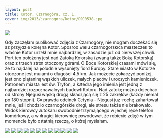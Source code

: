 ```yaml
---
layout: post
title: Kotor, Czarnogóra, cz. 1.
cover: img/2013/czarnogora/kotor/DSC0538.jpg
---
```

<img src="/img/2013/czarnogora/kotor/DSC0538.jpg">

Gdy zaczęłam publikować zdjęcia z Czarnogóry, nie mogłam doczekać się aż przyjdzie kolej na Kotor. Spośród wielu czarnogórskich miasteczek to właśnie Kotor urzekł mnie najbardziej, w zasadzie już od pierwszej chwili. Port ten położony jest nad Zatoką Kotorską (zwaną także Boką Kotorską) oraz z trzech stron otoczony górami. O Boce Kotorskiej czasami mówi się, że to najdalej na południe wysunięty fiord Europy.
Stare miasto w Kotorze otoczone jest murami o długości 4,5 km. Jak możecie zobaczyć poniżej, jest ono plątaniną wąskich uliczek, małych placów i uroczych kamieniczek. Patronem miasta jest św. Tryfon, a katedra jego imienia jest jedną z najbardziej rozpoznawalnych budowli Kotoru.
Nad zatokę można dojechać od strony Njegusi wąską drogą składającą się z 25 zakrętów (każdy niemal po 180 stopni). Co prawda odcinek Cetynia - Njegusi już trochę zahartował mnie, jeśli chodzi o czarnogórskie drogi, ale stresu także nie brakowało. Widok kierowcy autokaru swobodnie trzymającego w jednej ręce telefon komórkowy, a w drugiej kierownicę powodował, że robienie zdjęć w tym momencie było ostatnią rzeczą, o której myślałam.

<img src="/img/2013/czarnogora/kotor/DSC0566.jpg">
<img src="/img/2013/czarnogora/kotor/DSC0567.jpg">
<img src="/img/2013/czarnogora/kotor/DSC0568.jpg">
<img src="/img/2013/czarnogora/kotor/DSC0569.jpg">
<img src="/img/2013/czarnogora/kotor/DSC0573.jpg">
<img src="/img/2013/czarnogora/kotor/DSC0574.jpg">
<img src="/img/2013/czarnogora/kotor/DSC0575.jpg">
<img src="/img/2013/czarnogora/kotor/DSC0583.jpg">
<img src="/img/2013/czarnogora/kotor/DSC0590.jpg">
<img src="/img/2013/czarnogora/kotor/DSC0593.jpg">
<img src="/img/2013/czarnogora/kotor/DSC0597.jpg">
<img src="/img/2013/czarnogora/kotor/DSC0600.jpg">

<div class="fb-comments" data-href="http://emilkape.github.io/Kotor-2013" data-numposts="5" data-width="100%"></div>
